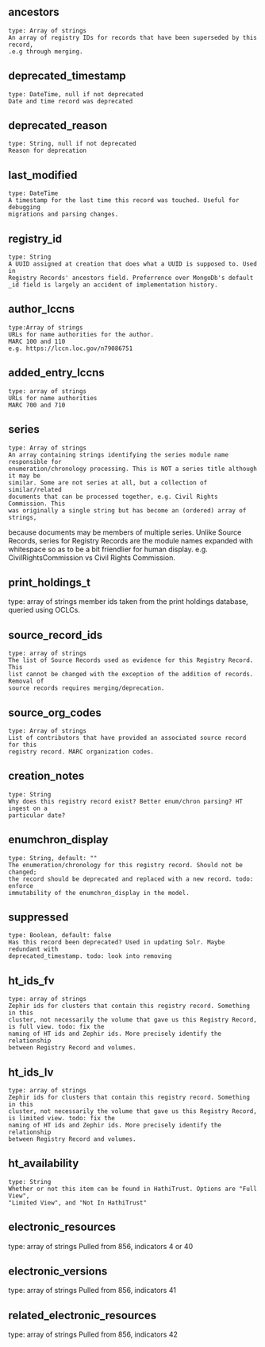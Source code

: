 ancestors
---------
	type: Array of strings
	An array of registry IDs for records that have been superseded by this record,
	.e.g through merging.

deprecated_timestamp
--------------------
	type: DateTime, null if not deprecated
	Date and time record was deprecated

deprecated_reason
-----------------
	type: String, null if not deprecated
	Reason for deprecation

last_modified
-------------
	type: DateTime
	A timestamp for the last time this record was touched. Useful for debugging
	migrations and parsing changes.

registry_id
---------
	type: String
	A UUID assigned at creation that does what a UUID is supposed to. Used in
	Registry Records' ancestors field. Preferrence over MongoDb's default
	_id field is largely an accident of implementation history. 

author_lccns
-----------
	type:Array of strings
	URLs for name authorities for the author.
	MARC 100 and 110
	e.g. https://lccn.loc.gov/n79086751

added_entry_lccns
--------------------
	type: array of strings
 	URLs for name authorities
	MARC 700 and 710


series
------
	type: Array of strings
	An array containing strings identifying the series module name responsible for
	enumeration/chronology processing. This is NOT a series title although it may be
	similar. Some are not series at all, but a collection of similar/related
	documents that can be processed together, e.g. Civil Rights Commission. This
	was originally a single string but has become an (ordered) array of strings, 
  because documents may be members of multiple series. Unlike Source Records, 
  series for Registry Records are the module names expanded with whitespace so 
  as to be a bit friendlier for human display. e.g. CivilRightsCommission vs 
  Civil Rights Commission. 

print_holdings_t
----------------
  type: array of strings
  member ids taken from the print holdings database, queried using OCLCs. 

source_record_ids
-----------------
	type: array of strings
	The list of Source Records used as evidence for this Registry Record. This
	list cannot be changed with the exception of the addition of records. Removal of
	source records requires merging/deprecation. 

	
source_org_codes
----------------
	type: Array of strings
	List of contributors that have provided an associated source record for this
	registry record. MARC organization codes. 

creation_notes
--------------
	type: String
	Why does this registry record exist? Better enum/chron parsing? HT ingest on a
	particular date?
  
enumchron_display
-----------------
 	type: String, default: ""
	The enumeration/chronology for this registry record. Should not be changed;
	the record should be deprecated and replaced with a new record. todo: enforce
	immutability of the enumchron_display in the model.	

suppressed
----------
	type: Boolean, default: false
	Has this record been deprecated? Used in updating Solr. Maybe redundant with
	deprecated_timestamp. todo: look into removing

ht_ids_fv
---------
	type: array of strings
	Zephir ids for clusters that contain this registry record. Something in this
	cluster, not necessarily the volume that gave us this Registry Record, is full view. todo: fix the
	naming of HT ids and Zephir ids. More precisely identify the relationship
	between Registry Record and volumes. 

ht_ids_lv
---------
	type: array of strings
	Zephir ids for clusters that contain this registry record. Something in this
	cluster, not necessarily the volume that gave us this Registry Record, is limited view. todo: fix the
	naming of HT ids and Zephir ids. More precisely identify the relationship
	between Registry Record and volumes. 

ht_availability
---------------
	type: String
	Whether or not this item can be found in HathiTrust. Options are "Full View",
	"Limited View", and "Not In HathiTrust"	
 
electronic_resources
--------------------
  type: array of strings
  Pulled from 856, indicators 4 or 40

electronic_versions
-------------------
  type: array of strings
  Pulled from 856, indicators 41

related_electronic_resources
----------------------------
  type: array of strings
  Pulled from 856, indicators 42  

